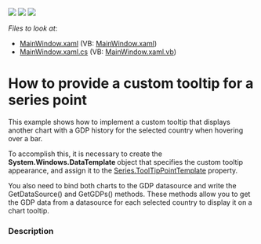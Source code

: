 <!-- default badges list -->
![](https://img.shields.io/endpoint?url=https://codecentral.devexpress.com/api/v1/VersionRange/128570123/12.1.4%2B)
[![](https://img.shields.io/badge/Open_in_DevExpress_Support_Center-FF7200?style=flat-square&logo=DevExpress&logoColor=white)](https://supportcenter.devexpress.com/ticket/details/E4083)
[![](https://img.shields.io/badge/📖_How_to_use_DevExpress_Examples-e9f6fc?style=flat-square)](https://docs.devexpress.com/GeneralInformation/403183)
<!-- default badges end -->
<!-- default file list -->
*Files to look at*:

* [MainWindow.xaml](./CS/ToolTipPointTemplate/MainWindow.xaml) (VB: [MainWindow.xaml](./VB/ToolTipPointTemplate/MainWindow.xaml))
* [MainWindow.xaml.cs](./CS/ToolTipPointTemplate/MainWindow.xaml.cs) (VB: [MainWindow.xaml.vb](./VB/ToolTipPointTemplate/MainWindow.xaml.vb))
<!-- default file list end -->
# How to provide a custom tooltip for a series point


<p>This example shows how to implement a custom tooltip that displays another chart with a GDP history for the selected country when hovering over a bar. </p><p>To accomplish this, it is necessary to create the<strong> System.Windows.DataTemplate </strong>object that specifies the custom tooltip appearance, and assign it to the <a href="http://help.devexpress.com/#WPF/DevExpressXpfChartsSeries_ToolTipPointTemplatetopic"><u>Series.ToolTipPointTemplate</u></a> property.  </p><p>You also need to bind both charts to the GDP datasource and write the GetDataSource() and GetGDPs() methods. These methods allow you to get the GDP data from a datasource  for each selected country to display it on a chart tooltip. </p>


<h3>Description</h3>

<p><br />
</p>

<br/>


